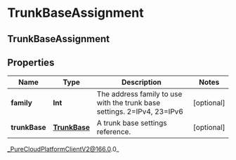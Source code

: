 # TrunkBaseAssignment

## TrunkBaseAssignment

## Properties

|Name | Type | Description | Notes|
|------------ | ------------- | ------------- | -------------|
| **family** | **Int** | The address family to use with the trunk base settings. 2&#x3D;IPv4, 23&#x3D;IPv6 | [optional] |
| **trunkBase** | [**TrunkBase**](TrunkBase) | A trunk base settings reference. | [optional] |



_PureCloudPlatformClientV2@166.0.0_
